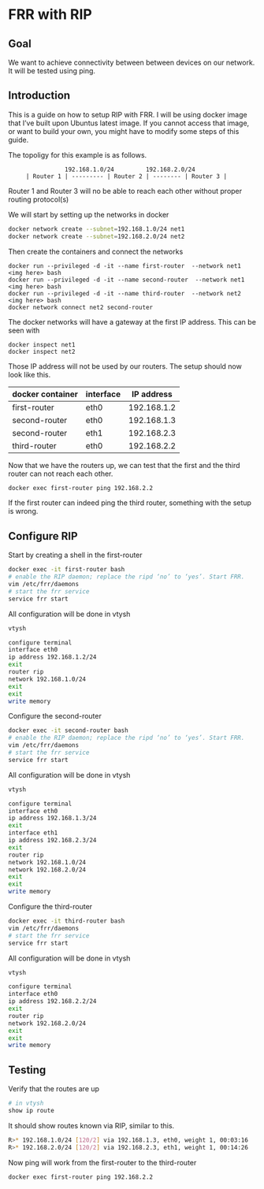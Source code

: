 # FRR with RIP

## Goal
We want to achieve connectivity between between devices on our network. It will be tested using ping. 
## Introduction
This is a guide on how to setup RIP with FRR. I will be using docker image that I’ve built upon Ubuntus latest image. If you cannot access that image, or want to build your own, you might have to modify some steps of this guide.

The topoligy for this example is as follows.

                    192.168.1.0/24         192.168.2.0/24
         | Router 1 | --------- | Router 2 | -------- | Router 3 |
Router 1 and Router 3 will no be able to reach each other without proper routing protocol(s)

We will start by setting up the networks in docker
```sh
docker network create --subnet=192.168.1.0/24 net1
docker network create --subnet=192.168.2.0/24 net2 
```

Then create the containers and connect the networks
```
docker run --privileged -d -it --name first-router  --network net1 <img here> bash 
docker run --privileged -d -it --name second-router  --network net1 <img here> bash 
docker run --privileged -d -it --name third-router  --network net2 <img here> bash
docker network connect net2 second-router
```

The docker networks will have a gateway at the first IP address. This can be seen with 
```
docker inspect net1
docker inspect net2
```

Those IP address will not be used by our routers. The setup should now look like this.

| docker container | interface | IP address |
| ---------------- | --------- | ---------- |
| first-router     | eth0      | 192.168.1.2|
| second-router    | eth0      | 192.168.1.3|
| second-router    | eth1      | 192.168.2.3|
| third-router     | eth0      | 192.168.2.2|

Now that we have the routers up, we can test that the first and the third router can not reach each other.

```sh
docker exec first-router ping 192.168.2.2
```

If the first router can indeed ping the third router, something with the setup is wrong.

## Configure RIP
Start by creating a shell in the first-router
```sh
docker exec -it first-router bash  
# enable the RIP daemon; replace the ripd ‘no’ to ‘yes’. Start FRR.
vim /etc/frr/daemons
# start the frr service 
service frr start
```

All configuration will be done in vtysh
```sh
vtysh

configure terminal
interface eth0
ip address 192.168.1.2/24
exit
router rip
network 192.168.1.0/24
exit
exit
write memory
```

Configure the second-router
```sh
docker exec -it second-router bash
# enable the RIP daemon; replace the ripd ‘no’ to ‘yes’. Start FRR.
vim /etc/frr/daemons
# start the frr service 
service frr start
```

All configuration will be done in vtysh
```sh
vtysh

configure terminal
interface eth0
ip address 192.168.1.3/24
exit
interface eth1
ip address 192.168.2.3/24
exit
router rip
network 192.168.1.0/24
network 192.168.2.0/24
exit
exit
write memory
```

Configure the third-router
```sh
docker exec -it third-router bash
vim /etc/frr/daemons
# start the frr service 
service frr start
```
All configuration will be done in vtysh
```sh
vtysh

configure terminal
interface eth0
ip address 192.168.2.2/24
exit
router rip
network 192.168.2.0/24
exit
exit
write memory
```

## Testing
Verify that the routes are up
```sh
# in vtysh
show ip route
```
It should show routes known via RIP, similar to this.
```sh
R>* 192.168.1.0/24 [120/2] via 192.168.1.3, eth0, weight 1, 00:03:16 
R>* 192.168.2.0/24 [120/2] via 192.168.2.3, eth1, weight 1, 00:14:26
```
Now ping will work from the first-router to the third-router
```sh
docker exec first-router ping 192.168.2.2
```
